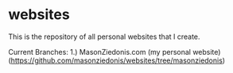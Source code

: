 # websites
This is the repository of all personal websites that I create.

Current Branches: 1.) MasonZiedonis.com (my personal website) (https://github.com/masonziedonis/websites/tree/masonziedonis)
